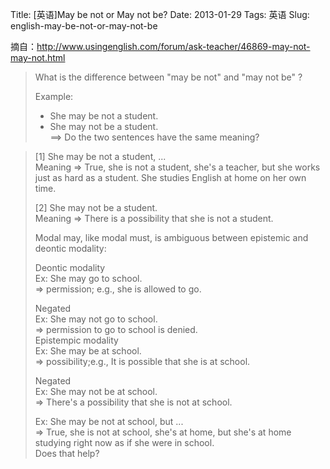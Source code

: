 Title: [英语]May be not or May not be?
Date: 2013-01-29
Tags: 英语
Slug: english-may-be-not-or-may-not-be

摘自：<http://www.usingenglish.com/forum/ask-teacher/46869-may-not-may-not.html>

> What is the difference between "may be not" and "may not be" ?
>
> Example:      
> - She may be not a student.     
> - She may not be a student.     
> ==> Do the two sentences have the same meaning?



> [1] She may be not a student, ...      
> Meaning => True, she is not a student, she's a teacher, but she works just as hard as a student. She studies English at home on her own time.
> 
> [2] She may not be a student.      
> Meaning => There is a possibility that she is not a student.
> 
> 
> Modal may, like modal must, is ambiguous between epistemic and deontic modality:
> 
> Deontic modality      
> Ex: She may go to school.      
> => permission; e.g., she is allowed to go.
> 
> Negated      
> Ex: She may not go to school.      
> => permission to go to school is denied.      
> Epistempic modality      
> Ex: She may be at school.      
> => possibility;e.g., It is possible that she is at school.      
> 
> Negated      
> Ex: She may not be at school.      
> => There's a possibility that she is not at school.      
> 
> Ex: She may be not at school, but ...         
> => True, she is not at school, she's at home, but she's at home studying right now as if she were in school.      
> Does that help?       
> 
